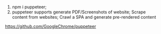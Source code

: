 1. npm i puppeteer;
2. puppeteer supports generate PDF/Screenshots of website; Scrape content from websites; Crawl a SPA and generate pre-rendered content

https://github.com/GoogleChrome/puppeteer
